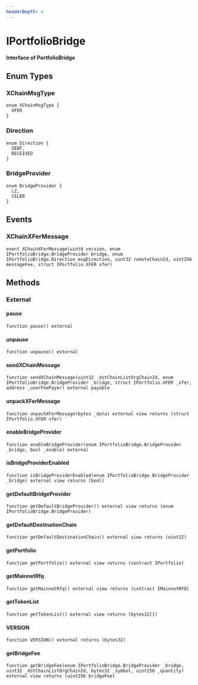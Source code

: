 ```yaml
---
headerDepth: 4
---
```


# IPortfolioBridge

**Interface of PortfolioBridge**

## Enum Types

### XChainMsgType

```solidity
enum XChainMsgType {
  XFER
}
```
### Direction

```solidity
enum Direction {
  SENT,
  RECEIVED
}
```
### BridgeProvider

```solidity
enum BridgeProvider {
  LZ,
  CELER
}
```

## Events

### XChainXFerMessage

```solidity:no-line-numbers
event XChainXFerMessage(uint8 version, enum IPortfolioBridge.BridgeProvider bridge, enum IPortfolioBridge.Direction msgDirection, uint32 remoteChainId, uint256 messageFee, struct IPortfolio.XFER xfer)
```

## Methods

### External

#### pause

```solidity:no-line-numbers
function pause() external
```

#### unpause

```solidity:no-line-numbers
function unpause() external
```

#### sendXChainMessage

```solidity:no-line-numbers
function sendXChainMessage(uint32 _dstChainListOrgChainId, enum IPortfolioBridge.BridgeProvider _bridge, struct IPortfolio.XFER _xfer, address _userFeePayer) external payable
```

#### unpackXFerMessage

```solidity:no-line-numbers
function unpackXFerMessage(bytes _data) external view returns (struct IPortfolio.XFER xfer)
```

#### enableBridgeProvider

```solidity:no-line-numbers
function enableBridgeProvider(enum IPortfolioBridge.BridgeProvider _bridge, bool _enable) external
```

#### isBridgeProviderEnabled

```solidity:no-line-numbers
function isBridgeProviderEnabled(enum IPortfolioBridge.BridgeProvider _bridge) external view returns (bool)
```

#### getDefaultBridgeProvider

```solidity:no-line-numbers
function getDefaultBridgeProvider() external view returns (enum IPortfolioBridge.BridgeProvider)
```

#### getDefaultDestinationChain

```solidity:no-line-numbers
function getDefaultDestinationChain() external view returns (uint32)
```

#### getPortfolio

```solidity:no-line-numbers
function getPortfolio() external view returns (contract IPortfolio)
```

#### getMainnetRfq

```solidity:no-line-numbers
function getMainnetRfq() external view returns (contract IMainnetRFQ)
```

#### getTokenList

```solidity:no-line-numbers
function getTokenList() external view returns (bytes32[])
```

#### VERSION

```solidity:no-line-numbers
function VERSION() external returns (bytes32)
```

#### getBridgeFee

```solidity:no-line-numbers
function getBridgeFee(enum IPortfolioBridge.BridgeProvider _bridge, uint32 _dstChainListOrgChainId, bytes32 _symbol, uint256 _quantity) external view returns (uint256 bridgeFee)
```

